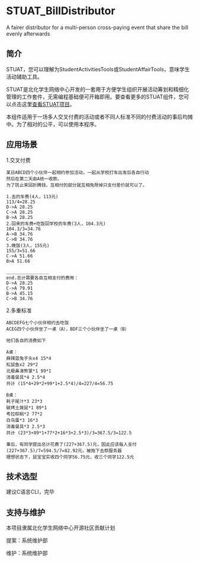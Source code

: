 # STUAT_BillDistributor
A fairer distributor for a multi-person cross-paying event that share the bill evenly afterwards

## 简介

STUAT，您可以理解为StudentActivitiesTools或StudentAffairTools，意味学生活动辅助工具。

STUAT是北化学生网络中心开发的一套用于方便学生组织开展活动筹划和精细化管理的工作套件，无需编程基础便可开箱即用。要查看更多的STUAT组件，您可以点击这里[查看STUAT项目](https://github.com/BUCTSNC/STUAT)。

本组件适用于一场多人交叉付费的活动或者不同人标准不同的付费活动的事后均摊中。为了相对的公平，可以使用本程序。

## 应用场景

1.交叉付费

```
某日ABCD四个小伙伴一起相约参加活动，一起从学校打车出发后各自行动
然后在第二天由A统一收款。
为了防止来回折腾钱，互相付的部分就互相免除掉只支付差价就可以了。

1.去的车费(4人，113元)
113/4=28.25
D->A 28.25
C->A 28.25
B->A 28.25
2.回来的车费+吃饭回学校的车费(3人，104.3元)
104.3/3=34.76
A->B 34.76
C->B 34.76
3.晚饭(3人，155元)
155/3=51.66
C->A 51.66
B>A 51.66

________________
end.总计需要各自互相支付的费用：
D->A 28.25
C->A 79.91
B->A 45.15
C->B 34.76

```

2.多重标准

```
ABCDEFG七个小伙伴相约去吃饭
ACEG四个小伙伴坐了一桌（A），BDF三个小伙伴坐了一桌（B）

他们各自的消费如下

A桌：
麻辣蓝兔子头x4 15*4
松鼠鱼x2 29*2
北极鼻涕熊掌*1 99*1
消毒餐具*4 2.5*4
共计 (15*4+29*2+99*1+2.5*4)/4=227/4=56.75

B桌：
耗子尾汁*3 23*3
碳烤土拨鼠*1 89*1
考拉棕榈*2 77*2
白鸟蛋*3 16*3
消毒餐具*3 2.5*3
共计 (23*3+89*1+77*2+16*3+2.5*3)/3=367.5/3=122.5

事后，有同学提出总计花费了(227+367.5)元，因此应该每人支付(227+367.5)/7=594.5/7=82.92元，被拖下去祭服务器
理想状态下，鼠宝宝实收四个同学56.75元，收三个同学122.5元

```



## 技术选型

建议C语言CLI，完毕

## 支持与维护

本项目隶属北化学生网络中心开源社区贡献计划

提案：系统维护部

维护：系统维护部